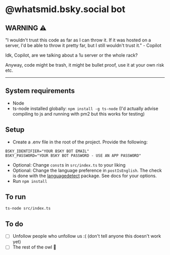 # @whatsmid.bsky.social bot

## WARNING ⚠️

"I wouldn't trust this code as far as I can throw it. If it was hosted on a server, I'd be able to throw it pretty far, but I still wouldn't trust it." - Copilot

Idk, Copilot, are we talking about a 1u server or the whole rack?

Anyway, code might be trash, it might be bullet proof, use it at your own risk etc.

---

## System requirements
- Node
- ts-node installed globally: `npm install -g ts-node` (I'd actually advise compiling to js and running with pm2 but this works for testing)

## Setup
- Create a .env file in the root of the project.  Provide the following:
```
BSKY_IDENTIFIER="YOUR BSKY BOT EMAIL"
BSKY_PASSWORD="YOUR BSKY BOT PASSWORD - USE AN APP PASSWORD"
```
- Optional: Change `const`s in `src/index.ts` to your liking
- Optional: Change the language preference in `postIsEnglish`. The check is done with the [languagedetect](https://github.com/FGRibreau/node-language-detect) package. See docs for your options.
- Run `npm install`

## To run


`ts-node src/index.ts`

## To do

- [ ] Unfollow people who unfollow us :( (don't tell anyone this doesn't work yet)
- [ ] The rest of the owl 🦉